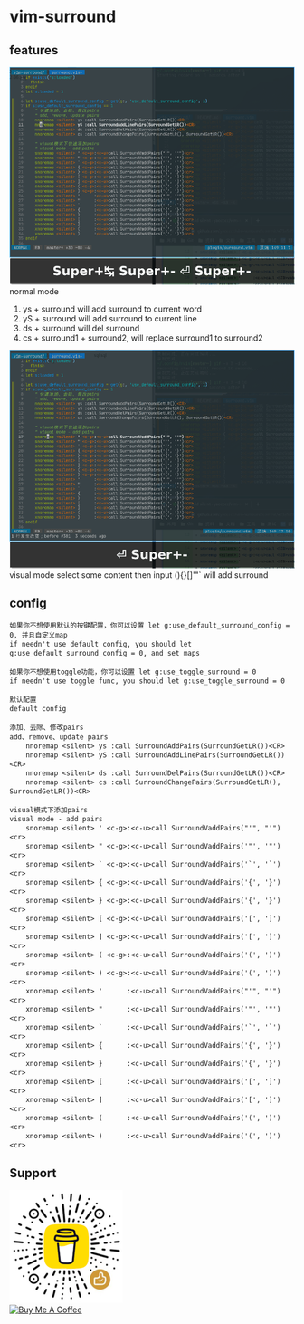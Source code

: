 # vim-surround

## features

![avatar](./01.gif)
normal mode

1. ys + surround will add surround to current word
2. yS + surround will add surround to current line
3. ds + surround will del surround
4. cs + surround1 + surround2, will replace surround1 to surround2

![avatar](./02.gif)
visual mode
select some content then input (){}[]'"` will add surround

## config

```config
如果你不想使用默认的按键配置，你可以设置 let g:use_default_surround_config = 0, 并且自定义map
if needn't use default config, you should let g:use_default_surround_config = 0, and set maps

如果你不想使用toggle功能，你可以设置 let g:use_toggle_surround = 0
if needn't use toggle func, you should let g:use_toggle_surround = 0

默认配置
default config

添加、去除、修改pairs
add、remove、update pairs
    nnoremap <silent> ys :call SurroundAddPairs(SurroundGetLR())<CR>
    nnoremap <silent> yS :call SurroundAddLinePairs(SurroundGetLR())<CR>
    nnoremap <silent> ds :call SurroundDelPairs(SurroundGetLR())<CR>
    nnoremap <silent> cs :call SurroundChangePairs(SurroundGetLR(), SurroundGetLR())<CR>

visual模式下添加pairs
visual mode - add pairs
    snoremap <silent> ' <c-g>:<c-u>call SurroundVaddPairs("'", "'")<cr>
    snoremap <silent> " <c-g>:<c-u>call SurroundVaddPairs('"', '"')<cr>
    snoremap <silent> ` <c-g>:<c-u>call SurroundVaddPairs('`', '`')<cr>
    snoremap <silent> { <c-g>:<c-u>call SurroundVaddPairs('{', '}')<cr>
    snoremap <silent> } <c-g>:<c-u>call SurroundVaddPairs('{', '}')<cr>
    snoremap <silent> [ <c-g>:<c-u>call SurroundVaddPairs('[', ']')<cr>
    snoremap <silent> ] <c-g>:<c-u>call SurroundVaddPairs('[', ']')<cr>
    snoremap <silent> ( <c-g>:<c-u>call SurroundVaddPairs('(', ')')<cr>
    snoremap <silent> ) <c-g>:<c-u>call SurroundVaddPairs('(', ')')<cr>
    xnoremap <silent> '      :<c-u>call SurroundVaddPairs("'", "'")<cr>
    xnoremap <silent> "      :<c-u>call SurroundVaddPairs('"', '"')<cr>
    xnoremap <silent> `      :<c-u>call SurroundVaddPairs('`', '`')<cr>
    xnoremap <silent> {      :<c-u>call SurroundVaddPairs('{', '}')<cr>
    xnoremap <silent> }      :<c-u>call SurroundVaddPairs('{', '}')<cr>
    xnoremap <silent> [      :<c-u>call SurroundVaddPairs('[', ']')<cr>
    xnoremap <silent> ]      :<c-u>call SurroundVaddPairs('[', ']')<cr>
    xnoremap <silent> (      :<c-u>call SurroundVaddPairs('(', ')')<cr>
    xnoremap <silent> )      :<c-u>call SurroundVaddPairs('(', ')')<cr>
```

## Support

<a href="https://www.buymeacoffee.com/yaocccc" target="_blank">
  <img src="https://github.com/yaocccc/yaocccc/raw/master/qr.png">
</a>

<br>

<a href="https://www.buymeacoffee.com/yaocccc" target="_blank">
  <img src="https://cdn.buymeacoffee.com/buttons/v2/default-violet.png" alt="Buy Me A Coffee" style="height: 60px !important;width: 200px !important;" >
</a>
